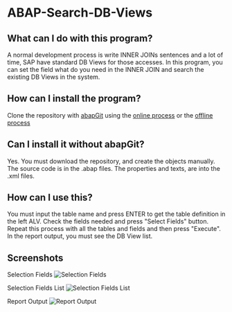 # ABAP-Search-DB-Views

## What can I do with this program?

A normal development process is write INNER JOINs sentences and a lot of time, SAP have standard DB Views for those accesses.
In this program, you can set the field what do you need in the INNER JOIN and search the existing DB Views in the system.

## How can I install the program?

Clone the repository with [abapGit](https://docs.abapgit.org/) using the [online process](https://docs.abapgit.org/guide-online-install.html) or the [offline process](https://docs.abapgit.org/guide-import-zip.html)

## Can I install it without abapGit?

Yes. You must download the repository, and create the objects manually.
The source code is in the .abap files. The properties and texts, are into the .xml files.

## How can I use this?

You must input the table name and press ENTER to get the table definition in the left ALV.
Check the fields needed and press "Select Fields" button.
Repeat this process with all the tables and fields and then press "Execute".
In the report output, you must see the DB View list.

## Screenshots

Selection Fields
![Selection Fields](../master/images/selectedFields.png?raw=true)

Selection Fields List
![Selection Fields List](../master/images/selectedFieldsList.png?raw=true)

Report Output
![Report Output](../master/images/reportOutput.png?raw=true)
